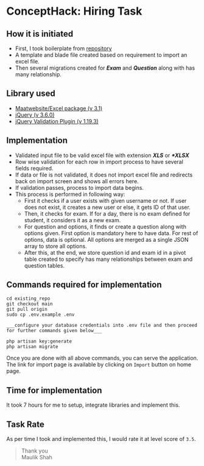 # ConceptHack: Hiring Task

## How it is initiated
- First, I took boilerplate from [repository](https://gitlab.com/sifvahora17/concepthackcandidates/-/tree/main)
- A template and blade file created based on requirement to import an excel file. 
- Then several migrations created for ___Exam___ and ___Question___ along with has many relationship.

## Library used
- [Maatwebsite/Excel package (v 3.1)](https://docs.laravel-excel.com/3.1/getting-started/installation.html) 
- [jQuery (v 3.6.0)](https://jquery.com/download/)
- [jQuery Validation Plugin (v 1.19.3)](https://jqueryvalidation.org/)

## Implementation 
- Validated input file to be valid excel file with extension ___XLS___ or ___*XLSX___
- Row wise validation for each row in import process to have several fields required. 
- If data or file is not validated, it does not import excel file and redirects back on import screen and shows all errors here.
- If validation passes, process to import data begins.
- This process is performed in following way:
    - First it checks if a user exists with given username or not. If user does not exist, it creates a new user or else, it gets ID of that user.
    - Then, it checks for exam. If for a day, there is no exam defined for student, it considers it as a new exam. 
    - For question and options, it finds or create a question along with options given. First option is mandatory here to have data. For rest of options, data is optional. All options are merged as a single JSON array to store all options.
    - After this, at the end, we store question id and exam id in a pivot table created to specify has many relationships between exam and question tables.

## Commands required for implementation
```
cd existing_repo
git checkout main
git pull origin
sudo cp .env.example .env

___configure your database credentials into .env file and then proceed for further commands given below___

php artisan key:generate
php artisan migrate
```
Once you are done with all above commands, you can serve the application.
The link for import page is available by clicking on `Import` button on home page. 


## Time for implementation
It took 7 hours for me to setup, integrate libraries and implement this. 

## Task Rate
As per time I took and implemented this, I would rate it at level score of `3.5`. 


> Thank you<br /> Maulik Shah
